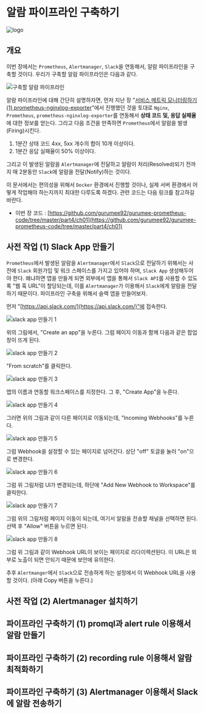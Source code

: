 # 알람 파이프라인 구축하기

![logo](../../logo.png)

## 개요

이번 장에서는 `Prometheus`, `Alertmanager`, `Slack`을 연동해서, 알람 파이프라인을 구축할 것이다. 우리가 구축할 알람 파이프라인은 다음과 같다.

![구축할 알람 파이프라인]()

알람 파이프라인에 대해 간단히 설명하자면, 먼저 지난 장 "[서비스 메트릭 모니터링하기 (1) prometheus-nginxlog-exporter]()"에서 진행했던 것을 토대로 `Nginx`, `Prometheus`, `prometheus-nginxlog-exporter`를 연동해서 **상태 코드 및, 응답 실패율**에 대한 정보를 얻는다. 그리고 다음 조건을 만족하면 `Prometheus`에서 알람을 발생(Firing)시킨다.

1. 1분간 상태 코드 4xx, 5xx 개수의 합이 10개 이상이다.
2. 1분간 응답 실패율이 50% 이상이다.

그리고 이 발생된 알람을 `Alertmanager`에 전달하고 알람이 처리(Resolved)되기 전까지 매 2분동안 `Slack`에 알람을 전달(Notify)하는 것이다.

이 문서에서는 편의성을 위해서 `Docker` 환경에서 진행할 것이나, 실제 서버 환경에서 어떻게 작업해야 하는지까지 최대한 다루도록 하겠다. 관련 코드는 다음 링크를 참고하길 바란다.

* 이번 장 코드 : [https://github.com/gurumee92/gurumee-prometheus-code/tree/master/part4/ch01](https://github.com/gurumee92/gurumee-prometheus-code/tree/master/part4/ch01)

## 사전 작업 (1) Slack App 만들기

`Prometheus`에서 발생된 알람을 `Alertmanager`에서 `Slack`으로 전달하기 위해서는 사전에 `Slack` 회원가입 및 워크 스페이스를 가지고 있어야 하며, `Slack App` 생성해두어야 한다. 왜냐하면  앱을 만들게 되면 외부에서 앱을 통해서 `Slack API`를 사용할 수 있도록 "웹 훅 URL"이 할당되는데, 이를 `Alertmanager`가 이용해서 `Slack`에게 알람을 전달하기 때문이다. 파이프라인 구축을 위해서 슬랙 앱을 만들어보자. 

먼저 "[https://api.slack.com/](https://api.slack.com/)"에 접속한다.

![slack app 만들기 1](./02.png)

위의 그림에서, "Create an app"을 누른다. 그럼 페이지 이동과 함께 다음과 같은 팝업창이 뜨게 된다.

![slack app 만들기 2](./03.png)

"From scratch"를 클릭한다.

![slack app 만들기 3](./04.png)

앱의 이름과 연동할 워크스페이스를 지정한다. 그 후, "Create App"을 누른다.

![slack app 만들기 4](./05.png)

그러면 위의 그림과 같이 다른 페이지로 이동되는데, "Incoming Webhooks"를 누른다.

![slack app 만들기 5](./06.png)

그럼 Webhook을 설정할 수 있는 페이지로 넘어간다. 상단 "off" 토글을 눌러 "on"으로 변경한다.

![slack app 만들기 6](./07.png)

그럼 위 그림처럼 UI가 변경되는데, 하단에 "Add New Webhook to Workspace"를 클릭한다.

![slack app 만들기 7](./08.png)

그럼 위의 그림처럼 페이지 이동이 되는데, 여기서 알람을 전송할 채널을 선택하면 된다. 선택 후 "Allow" 버튼을 누르면 된다. 

![slack app 만들기 8](./09.png)

그럼 위 그림과 같이 Webhook URL이 보이는 페이지로 리다이렉션된다. 이 URL은 외부로 노출이 되면 안되기 때문에 보안에 유의한다. 

추후 `Alertmanger`에서 `Slack`으로 전송하게 하는 설정에서 이 Webhook URL을 사용할 것이다. (아래 Copy 버튼을 누른다.)

## 사전 작업 (2) Alertmanager 설치하기

## 파이프라인 구축하기 (1) promql과 alert rule 이용해서 알람 만들기

## 파이프라인 구축하기 (2) recording rule 이용해서 알람 최적화하기

## 파이프라인 구축하기 (3) Alertmanager 이용해서 Slack에 알람 전송하기